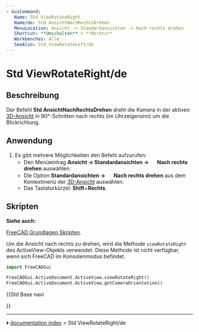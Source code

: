 ```yaml
---
- GuiCommand:
   Name: Std ViewRotateRight
   Name/de: Std AnsichtNachRechtsDrehen
   MenuLocation: Ansicht -> Standardansichten -> Nach rechts drehen
   Shortcut: **Umschalten** + **Rechts**
   Workbenches: Alle
   SeeAlso: Std_ViewRotateLeft/de
---
```


# Std ViewRotateRight/de

## Beschreibung

Der Befehl **Std AnsichtNachRechtsDrehen** dreht die Kamera in der aktiven [3D-Ansicht](3D_view/de.md) in 90°-Schritten nach rechts (im Uhrzeigersinn) um die Blickrichtung.

## Anwendung

1.  Es gibt mehrere Möglichkeiten den Befehl aufzurufen:
    -   Den Menüeintrag **Ansicht → Standardansichten → <img src="images/Std_ViewRotateRight.svg" width=16px> Nach rechts drehen** auswählen.
    -   Die Option **Standardansichten → <img src="images/Std_ViewRotateRight.svg" width=16px> Nach rechts drehen** aus dem Kontextmenü der [3D-Ansicht](3D_view/de.md) auswählen.
    -   Das Tastaturkürzel: **Shift**+**Rechts**.

## Skripten


**Siehe auch:**

[FreeCAD Grundlagen Skripten](FreeCAD_Scripting_Basics/de.md).

Um die Ansicht nach rechts zu drehen, wird die Methode `viewRotateRight` des ActiveView-Objekts verwendet. Diese Methode ist nicht verfügbar, wenn sich FreeCAD im Konsolenmodus befindet.


```python
import FreeCADGui

FreeCADGui.ActiveDocument.ActiveView.viewRotateRight()
FreeCADGui.ActiveDocument.ActiveView.getCameraOrientation()
```





{{Std Base navi

}}



---
⏵ [documentation index](../README.md) > Std ViewRotateRight/de
